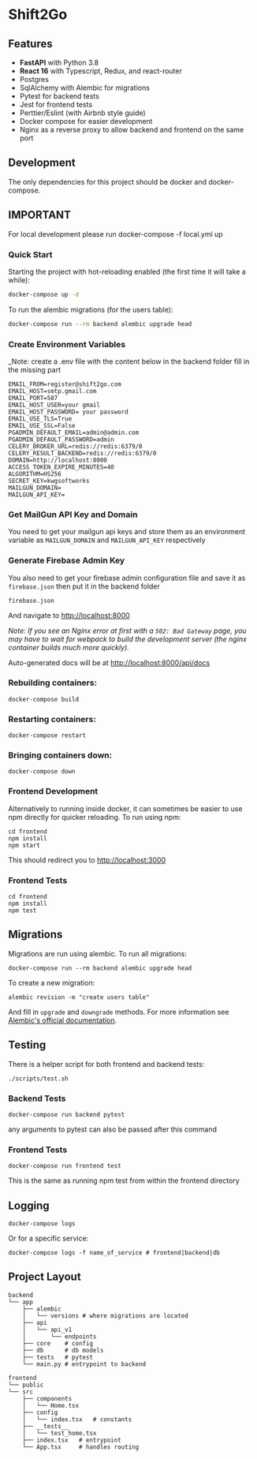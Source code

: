 # Shift2Go

## Features

- **FastAPI** with Python 3.8
- **React 16** with Typescript, Redux, and react-router
- Postgres
- SqlAlchemy with Alembic for migrations
- Pytest for backend tests
- Jest for frontend tests
- Perttier/Eslint (with Airbnb style guide)
- Docker compose for easier development
- Nginx as a reverse proxy to allow backend and frontend on the same port

## Development

The only dependencies for this project should be docker and docker-compose.

## IMPORTANT
For local development please run docker-compose -f local.yml up

### Quick Start

Starting the project with hot-reloading enabled
(the first time it will take a while):

```bash
docker-compose up -d
```

To run the alembic migrations (for the users table):

```bash
docker-compose run --rm backend alembic upgrade head
```

### Create Environment Variables
_Note: create a .env file with the content below in the backend folder
fill in the missing part
```
EMAIL_FROM=register@shift2go.com
EMAIL_HOST=smtp.gmail.com
EMAIL_PORT=587
EMAIL_HOST_USER=your gmail
EMAIL_HOST_PASSWORD= your password
EMAIL_USE_TLS=True
EMAIL_USE_SSL=False
PGADMIN_DEFAULT_EMAIL=admin@admin.com
PGADMIN_DEFAULT_PASSWORD=admin
CELERY_BROKER_URL=redis://redis:6379/0
CELERY_RESULT_BACKEND=redis://redis:6379/0
DOMAIN=http://localhost:8000
ACCESS_TOKEN_EXPIRE_MINUTES=40
ALGORITHM=HS256
SECRET_KEY=kwgsoftworks
MAILGUN_DOMAIN=
MAILGUN_API_KEY=
```

### Get MailGun API Key and Domain
You need to get your mailgun api keys and store them as an environment variable as ```MAILGUN_DOMAIN``` and ```MAILGUN_API_KEY``` respectively

### Generate Firebase Admin Key
You also need to get your firebase admin configuration file and save it as `firebase.json` then put it in the backend folder
```
firebase.json
```

And navigate to [http://localhost:8000](http://localhost:8000)

_Note: If you see an Nginx error at first with a `502: Bad Gateway` page, you may have to wait for webpack to build the development server (the nginx container builds much more quickly)._

Auto-generated docs will be at [http://localhost:8000/api/docs](http://localhost:8000/api/docs)

### Rebuilding containers:

```
docker-compose build
```

### Restarting containers:

```
docker-compose restart
```

### Bringing containers down:

```
docker-compose down
```

### Frontend Development

Alternatively to running inside docker, it can sometimes be easier
to use npm directly for quicker reloading. To run using npm:

```
cd frontend
npm install
npm start
```

This should redirect you to [http://localhost:3000](http://localhost:3000)

### Frontend Tests

```
cd frontend
npm install
npm test
```

## Migrations

Migrations are run using alembic. To run all migrations:

```
docker-compose run --rm backend alembic upgrade head
```

To create a new migration:

```
alembic revision -m "create users table"
```

And fill in `upgrade` and `downgrade` methods. For more information see
[Alembic's official documentation](https://alembic.sqlalchemy.org/en/latest/tutorial.html#create-a-migration-script).

## Testing

There is a helper script for both frontend and backend tests:

```
./scripts/test.sh
```

### Backend Tests

```
docker-compose run backend pytest
```

any arguments to pytest can also be passed after this command

### Frontend Tests

```
docker-compose run frontend test
```

This is the same as running npm test from within the frontend directory

## Logging

```
docker-compose logs
```

Or for a specific service:

```
docker-compose logs -f name_of_service # frontend|backend|db
```

## Project Layout

```
backend
└── app
    ├── alembic
    │   └── versions # where migrations are located
    ├── api
    │   └── api_v1
    │       └── endpoints
    ├── core    # config
    ├── db      # db models
    ├── tests   # pytest
    └── main.py # entrypoint to backend

frontend
└── public
└── src
    ├── components
    │   └── Home.tsx
    ├── config
    │   └── index.tsx   # constants
    ├── __tests__
    │   └── test_home.tsx
    ├── index.tsx   # entrypoint
    └── App.tsx     # handles routing
```
